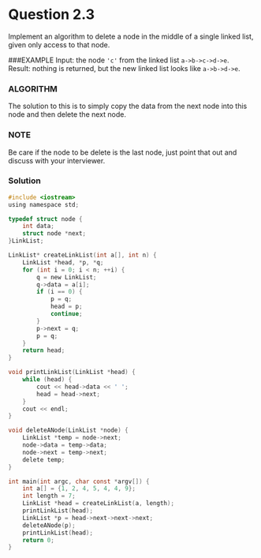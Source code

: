 # Question 2.3
Implement an algorithm to delete a node in the middle of a single linked list, given only access to that node.

###EXAMPLE
Input: the node `'c'` from the linked list `a->b->c->d->e`.<br />
Result: nothing is returned, but the new linked list looks like `a->b->d->e`.

### ALGORITHM
The solution to this is to simply copy the data from the next node into this node and then delete the next node.

### NOTE
Be care if the node to be delete is the last node, just point that out and discuss with your interviewer.

### Solution
``` c
#include <iostream>
using namespace std;

typedef struct node {
	int data;
	struct node *next;
}LinkList;

LinkList* createLinkList(int a[], int n) {
	LinkList *head, *p, *q;
	for (int i = 0; i < n; ++i) {
		q = new LinkList;
		q->data = a[i];
		if (i == 0) {
			p = q;
			head = p;
			continue;
		}
		p->next = q;
		p = q;
	}
	return head;
}

void printLinkList(LinkList *head) {
	while (head) {
		cout << head->data << ' ';
		head = head->next;
	}
	cout << endl;
}

void deleteANode(LinkList *node) {
	LinkList *temp = node->next;
	node->data = temp->data;
	node->next = temp->next;
	delete temp;
}

int main(int argc, char const *argv[]) {
	int a[] = {1, 2, 4, 5, 4, 4, 9};
	int length = 7;
	LinkList *head = createLinkList(a, length);
	printLinkList(head);
	LinkList *p = head->next->next->next;
	deleteANode(p);
	printLinkList(head);
	return 0;
}
```
<div id="disqus_thread"></div>
<script type="text/javascript">
    var disqus_shortname = 'algorithm-book';
    (function() {
        var dsq = document.createElement('script'); dsq.type = 'text/javascript'; dsq.async = true;
        dsq.src = '//' + disqus_shortname + '.disqus.com/embed.js';
        (document.getElementsByTagName('head')[0] || document.getElementsByTagName('body')[0]).appendChild(dsq);
    })();
</script>
